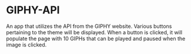 # GIPHY-API
An app that utilizes the API from the GIPHY website. Various buttons pertaining to the theme will be displayed. When a button is clicked, it will populate the page with 10 GIPHs that can be played and paused when the image is clicked.
